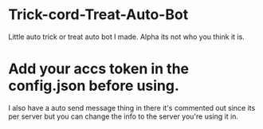 # Trick-cord-Treat-Auto-Bot

Little auto trick or treat auto bot I made. 
Alpha its not who you think it is.

# Add your accs token in the config.json before using.

I also have a auto send message thing in there it's commented out since its per server but you can change the info to the server you're using it in.
